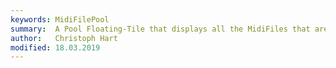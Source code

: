```yaml
---
keywords: MidiFilePool
summary:  A Pool Floating-Tile that displays all the MidiFiles that are currently in MidiFilePool.
author:   Christoph Hart
modified: 18.03.2019
---
```

